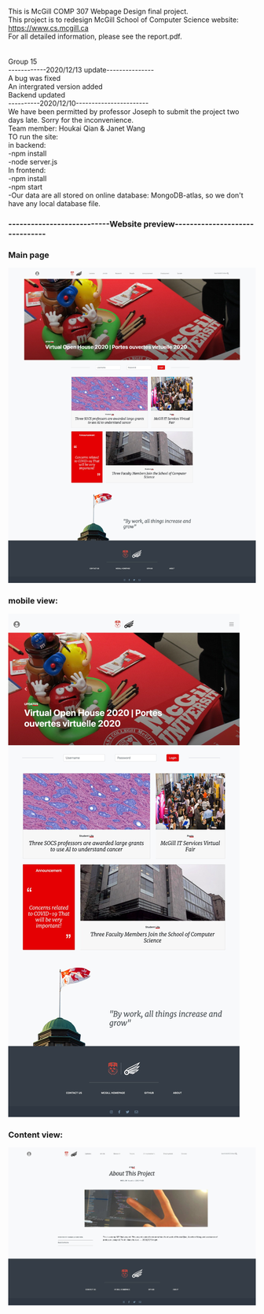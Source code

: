 This is McGill COMP 307 Webpage Design final project.<br>
This project is to redesign McGill School of Computer Science website: https://www.cs.mcgill.ca <br>
For all detailed information, please see the report.pdf.<br>
<br>
<br>
Group 15<br>
------------2020/12/13 update---------------<br>
A bug was fixed<br>
An intergrated version added<br>
Backend updated<br>
----------2020/12/10-----------------------<br>
We have been permitted by professor Joseph to submit the project two days late. Sorry for the inconvenience.<br>
Team member: Houkai Qian & Janet Wang<br>
TO run the site:<br>
    in backend:<br>
        -npm install<br>
        -node server.js<br>
    In frontend:<br>
        -npm install<br>
        -npm start<br>
-Our data are all stored on online database: MongoDB-atlas, so we don't have any local database file.

### ---------------------------Website preview-------------------------------

### Main page



![main_page](/main_page.png)



### mobile view:



![main_mobile](/main_mobile.png)





### Content view:

![content](/content.png)
